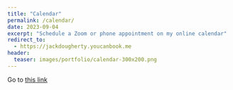 ```yaml
---
title: "Calendar"
permalink: /calendar/
date: 2023-09-04
excerpt: "Schedule a Zoom or phone appointment on my online calendar"
redirect_to:
  - https://jackdougherty.youcanbook.me
header:
  teaser: images/portfolio/calendar-300x200.png
---
```

Go to [this link](https://jackdougherty.youcanbook.me)
